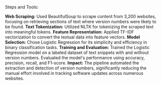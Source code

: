 Steps and Tools:

**Web Scraping:** Used BeautifulSoup to scrape content from 3,200 websites, focusing on retrieving sections of text where version numbers were likely to be found.
**Text Tokenization:** Utilized NLTK for tokenizing the scraped text into meaningful tokens.
**Feature Representation:** Applied TF-IDF vectorization to convert the textual data into feature vectors.
**Model Selection:** Chose Logistic Regression for its simplicity and efficiency in binary classification tasks.
**Training and Evaluation:** Trained the Logistic Regression model on a labeled dataset of text snippets with and without version numbers. Evaluated the model's performance using accuracy, precision, recall, and F1-score.
**Impact:** The pipeline automated the extraction and detection of version numbers, significantly reducing the manual effort involved in tracking software updates across numerous websites.

